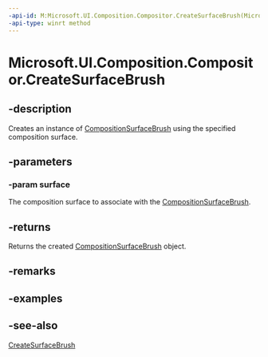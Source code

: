 ```yaml
---
-api-id: M:Microsoft.UI.Composition.Compositor.CreateSurfaceBrush(Microsoft.UI.Composition.ICompositionSurface)
-api-type: winrt method
---
```


<!-- Method syntax
public Windows.UI.Composition.CompositionSurfaceBrush CreateSurfaceBrush(Windows.UI.Composition.ICompositionSurface surface)
-->

# Microsoft.UI.Composition.Compositor.CreateSurfaceBrush

## -description
Creates an instance of [CompositionSurfaceBrush](compositionsurfacebrush.md) using the specified composition surface.

## -parameters
### -param surface
The composition surface to associate with the [CompositionSurfaceBrush](compositionsurfacebrush.md).

## -returns
Returns the created [CompositionSurfaceBrush](compositionsurfacebrush.md) object.

## -remarks

## -examples

## -see-also
[CreateSurfaceBrush](compositor_createsurfacebrush_1446727450.md)
